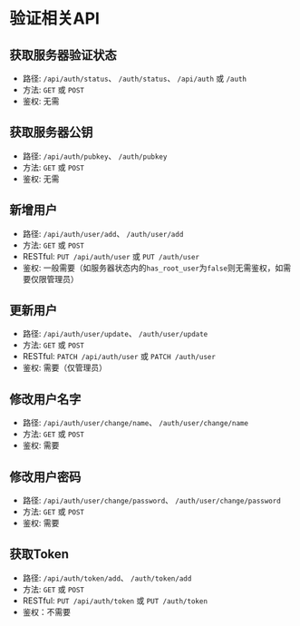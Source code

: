 # 验证相关API
## 获取服务器验证状态
* 路径: `/api/auth/status`、 `/auth/status`、 `/api/auth` 或 `/auth`
* 方法: `GET` 或 `POST`
* 鉴权: 无需
## 获取服务器公钥
* 路径: `/api/auth/pubkey`、 `/auth/pubkey`
* 方法: `GET` 或 `POST`
* 鉴权: 无需
## 新增用户
* 路径: `/api/auth/user/add`、 `/auth/user/add`
* 方法: `GET` 或 `POST`
* RESTful: `PUT /api/auth/user` 或 `PUT /auth/user`
* 鉴权: 一般需要（如服务器状态内的`has_root_user`为`false`则无需鉴权，如需要仅限管理员）
## 更新用户
* 路径: `/api/auth/user/update`、 `/auth/user/update`
* 方法: `GET` 或 `POST`
* RESTful: `PATCH /api/auth/user` 或 `PATCH /auth/user`
* 鉴权: 需要（仅管理员）
## 修改用户名字
* 路径: `/api/auth/user/change/name`、 `/auth/user/change/name`
* 方法: `GET` 或 `POST`
* 鉴权: 需要
## 修改用户密码
* 路径: `/api/auth/user/change/password`、 `/auth/user/change/password`
* 方法: `GET` 或 `POST`
* 鉴权: 需要
## 获取Token
* 路径: `/api/auth/token/add`、 `/auth/token/add`
* 方法: `GET` 或 `POST`
* RESTful: `PUT /api/auth/token` 或 `PUT /auth/token`
* 鉴权：不需要
